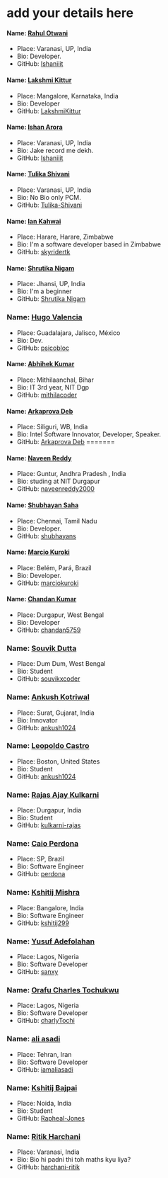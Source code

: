 # add your details here

#### Name: [Rahul Otwani](https://github.com/rahulotwani/)
- Place: Varanasi, UP, India
- Bio: Developer.
- GitHub: [Ishaniiit](https://github.com/rahulotwani/)

#### Name: [Lakshmi Kittur](https://github.com/lakshmikittur)
- Place: Mangalore, Karnataka, India
- Bio: Developer
- GitHub: [LakshmiKittur](https://github.com/lakshmikittur)

#### Name: [Ishan Arora](https://github.com/Ishaniiit/)
- Place: Varanasi, UP, India
- Bio: Jake record me dekh.
- GitHub: [Ishaniiit](https://github.com/Ishaniiit/)


#### Name: [Tulika Shivani](https://github.com/Tulika-Shivani/)
- Place: Varanasi, UP, India
- Bio: No Bio only PCM.
- GitHub: [Tulika-Shivani](https://github.com/Tulika-Shivani/)
 
#### Name: [Ian Kahwai](https://github.com/skyridertk)
- Place: Harare, Harare, Zimbabwe
- Bio: I'm a software developer based in Zimbabwe
- GitHub: [skyridertk](https://github.com/skyridertk)


#### Name: [Shrutika Nigam](https://github.com/shrutika43)
- Place: Jhansi, UP, India
- Bio: I'm a beginner
- GitHub: [Shrutika Nigam](https://github.com/shrutika43)


### Name: [Hugo Valencia](https://github.com/psicobloc)
- Place: Guadalajara, Jalisco, México
- Bio: Dev.
- GitHub: [psicobloc](https://github.com/psicobloc)

#### Name: [Abhihek Kumar](https://github.com/mithilacoder/)
- Place: Mithilaanchal, Bihar
- Bio: IT 3rd year, NIT Dgp
- GitHub: [mithilacoder](https://github.com/mithilacoder/)

#### Name: [Arkaprova Deb](https://github.com/arkaprovaz/)
- Place: Siliguri, WB, India
- Bio: Intel Software Innovator, Developer, Speaker.
- GitHub: [Arkaprova Deb](https://github.com/arkaprovaz/)
=======
#### Name: [Naveen Reddy](https://github.com/naveenreddy2000/)
- Place: Guntur, Andhra Pradesh , India
- Bio: studing at NIT Durgapur
- GitHub: [naveenreddy2000](https://github.com/naveenreddy2000/)

#### Name: [Shubhayan Saha](https://github.com/shubhayans/)
- Place: Chennai, Tamil Nadu
- Bio: Developer.
- GitHub: [shubhayans](https://github.com/shubhayans/)


#### Name: [Marcio Kuroki](https://github.com/marciokuroki/)
- Place: Belém, Pará, Brazil
- Bio: Developer.
- GitHub: [marciokuroki](https://github.com/marciokuroki/)

#### Name: [Chandan Kumar](https://github.com/chandan5759/)
- Place: Durgapur, West Bengal
- Bio: Developer
- GitHub: [chandan5759](https://github.com/chandan5759/)

### Name: [Souvik Dutta](https://github.com/souvikxcoder)
- Place: Dum Dum, West Bengal
- Bio:	Student
- GitHub: [souvikxcoder](https://github.com/souvikxcoder)

### Name: [Ankush Kotriwal](https://github.com/ankush1024)
- Place: Surat, Gujarat, India
- Bio:	Innovator
- GitHub: [ankush1024](https://github.com/ankush1024)

### Name: [Leopoldo Castro](https://github.com/ExpensiveDinner)
- Place: Boston, United States
- Bio:	Student
- GitHub: [ankush1024](https://github.com/ExpensiveDinner)

### Name: [Rajas Ajay Kulkarni](https://github.com/kulkarni-rajas)
- Place: Durgapur, India
- Bio:	Student
- GitHub: [kulkarni-rajas](https://github.com/kulkarni-rajas)

### Name: [Caio Perdona](https://github.com/kulkarni-rajas)
- Place: SP, Brazil
- Bio:	Software Engineer
- GitHub: [perdona](https://github.com/perdona)

### Name: [Kshitij Mishra](https://github.com/kshitij299)
- Place: Bangalore, India
- Bio:	Software Engineer
- GitHub: [kshitij299](https://github.com/kshitij299)

### Name: [Yusuf Adefolahan](https://github.com/sanxy)
- Place: Lagos, Nigeria
- Bio:	Software Developer
- GitHub: [sanxy](https://github.com/sanxy)

### Name: [Orafu Charles Tochukwu](https://github.com/charlyTochi)
- Place: Lagos, Nigeria
- Bio:	Software Developer
- GitHub: [charlyTochi](https://github.com/charlyTochi)
### Name: [ali asadi](https://github.com/iamaliasadi)
- Place: Tehran, Iran
- Bio:	Software Developer
- GitHub: [iamaliasadi](https://github.com/iamaliasadi)

### Name: [Kshitij Bajpai](https://github.com/Rapheal-Jones)
- Place: Noida, India
- Bio:	Student
- GitHub: [Rapheal-Jones](https://github.com/Rapheal-Jones)

### Name: [Ritik Harchani](https://github.com/harchani-ritik)
- Place: Varanasi, India
- Bio:	Bio hi padni thi toh maths kyu liya?
- GitHub: [harchani-ritik](https://github.com/harchani-ritik)
